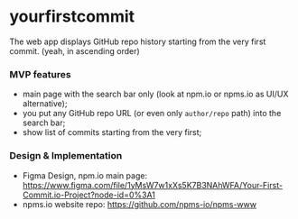 # yourfirstcommit

The web app displays GitHub repo history starting from the very first commit. (yeah, in ascending order)

### MVP features

- main page with the search bar only (look at npm.io or npms.io as UI/UX alternative);
- you put any GitHub repo URL (or even only `author/repo` path) into the search bar;
- show list of commits starting from the very first;

### Design & Implementation

- Figma Design, npm.io main page: https://www.figma.com/file/1yMsW7w1xXs5K7B3NAhWFA/Your-First-Commit.io-Project?node-id=0%3A1
- npms.io website repo: https://github.com/npms-io/npms-www

